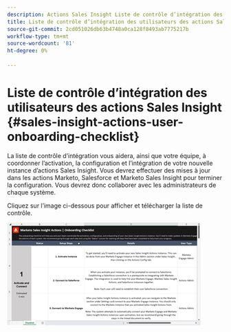 ```yaml
---
description: Actions Sales Insight Liste de contrôle d’intégration des utilisateurs - Documents Marketo - Documentation du produit
title: Liste de contrôle d’intégration des utilisateurs des actions Sales Insight
source-git-commit: 2cd051026db63b4748a0ca128f8493ab7775217b
workflow-type: tm+mt
source-wordcount: '81'
ht-degree: 0%

---
```


# Liste de contrôle d’intégration des utilisateurs des actions Sales Insight {#sales-insight-actions-user-onboarding-checklist}

La liste de contrôle d’intégration vous aidera, ainsi que votre équipe, à coordonner l’activation, la configuration et l’intégration de votre nouvelle instance d’actions Sales Insight. Vous devrez effectuer des mises à jour dans les actions Marketo, Salesforce et Marketo Sales Insight pour terminer la configuration. Vous devrez donc collaborer avec les administrateurs de chaque système.

Cliquez sur l’image ci-dessous pour afficher et télécharger la liste de contrôle.

[![](assets/sales-insight-actions-user-onboarding-checklist-1.png)](/help/marketo/product-docs/marketo-sales-insight/actions/getting-started/assets/onboarding-checklist-marketo-sales-insight-actions-2023.xlsx)
